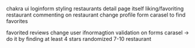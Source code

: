 chakra ui
loginform styling
restaurants detail page itself
liking/favoriting restaurant
commenting on restaurant
change profile form
carasel to find favorites

favorited
reviews
change user ifnormagtion
validation on forms
carasel -> do it by finding at least 4 stars randomized 7-10 restaurant

